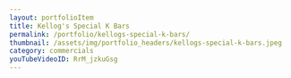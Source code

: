 ```yaml
---
layout: portfolioItem
title: Kellog's Special K Bars
permalink: /portfolio/kellogs-special-k-bars/
thumbnail: /assets/img/portfolio_headers/kellogs-special-k-bars.jpeg
category: commercials
youTubeVideoID: RrM_jzkuGsg
---
```


